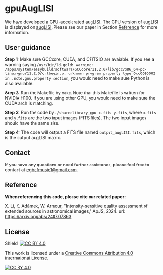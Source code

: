 # gpuAugLISI

We have developed a GPU-accelerated augLISI. The CPU version of augLISI is displayed on [augLISI](https://github.com/egbdfX/Intensity-sensitive-IQAs?tab=readme-ov-file#auglisi-auglisipy). Please see our paper in Section [Reference](https://github.com/egbdfX/gpuAugLISI/tree/main#reference) for more information.

## User guidance

**Step 1:**
Make sure GCCcore, CUDA, and CFITSIO are avaiable. If you see a warning saying ```/usr/bin/ld.gold: warning: /apps/system/easybuild/software/GCCcore/11.2.0/lib/gcc/x86_64-pc-linux-gnu/11.2.0/crtbegin.o: unknown program property type 0xc0010002 in .note.gnu.property section```, you would need to make sure Python is also available.

**Step 2:**
Run the Makefile by ```make```. Note that this Makefile is written for NVIDIA H100. If you are using other GPU, you would need to make sure the CUDA arch is matching.

**Step 3:**
Run the code by ```./sharedlibrary_gpu x.fits y.fits```, where ```x.fits``` and ```y.fits``` are the two input images (FITS files). The two input images should have the same size.

**Step 4:**
The code will output a FITS file named ```output_augLISI.fits```, which is the output augLISI matrix.

## Contact
If you have any questions or need further assistance, please feel free to contact at [egbdfmusic1@gmail.com](mailto:egbdfmusic1@gmail.com).

## Reference

**When referencing this code, please cite our related paper:**

X. Li, K. Adámek, W. Armour, "Intensity-sensitive quality assessment of extended sources in astronomical images," ApJS, 2024. url: https://arxiv.org/abs/2407.07863

## License

Shield: [![CC BY 4.0][cc-by-shield]][cc-by]

This work is licensed under a
[Creative Commons Attribution 4.0 International License][cc-by].

[![CC BY 4.0][cc-by-image]][cc-by]

[cc-by]: http://creativecommons.org/licenses/by/4.0/
[cc-by-image]: https://i.creativecommons.org/l/by/4.0/88x31.png
[cc-by-shield]: https://img.shields.io/badge/License-CC%20BY%204.0-lightgrey.svg
